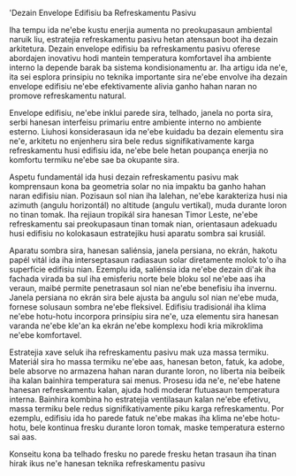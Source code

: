 'Dezain Envelope Edifisiu ba Refreskamentu Pasivu

Iha tempu ida ne'ebe kustu enerjia aumenta no preokupasaun ambiental naruik liu, estratejia refreskamentu pasivu hetan atensaun boot iha dezain arkitetura. Dezain envelope edifisiu ba refreskamentu pasivu oferese abordajen inovativu hodi mantein temperatura komfortavel iha ambiente interno la depende barak ba sistema kondisionamentu ar. Iha artigu ida ne'e, ita sei esplora prinsipiu no teknika importante sira ne'ebe envolve iha dezain envelope edifisiu ne'ebe efektivamente alivia ganho hahan naran no promove refreskamentu natural.

Envelope edifisiu, ne'ebe inklui parede sira, telhado, janela no porta sira, serbi hanesan interfeisu primariu entre ambiente interno no ambiente esterno. Liuhosi konsiderasaun ida ne'ebe kuidadu ba dezain elementu sira ne'e, arkitetu no enjenheru sira bele redus signifikativamente karga refreskamentu husi edifisiu ida, ne'ebe bele hetan poupança enerjia no komfortu termiku ne'ebe sae ba okupante sira.

Aspetu fundamentál ida husi dezain refreskamentu pasivu mak komprensaun kona ba geometria solar no nia impaktu ba ganho hahan naran edifisiu nian. Pozisaun sol nian iha lalehan, ne'ebe karakteriza husi nia azimuth (angulu horizontál) no altitude (angulu vertikal), muda durante loron no tinan tomak. Iha rejiaun tropikál sira hanesan Timor Leste, ne'ebe refreskamentu sai preokupasaun tinan tomak nian, orientasaun adekuadu husi edifisiu no kolokasaun estratejiku husi aparatu sombra sai krusiál.

Aparatu sombra sira, hanesan saliénsia, janela persiana, no ekrán, hakotu papél vitál ida iha interseptasaun radiasaun solar diretamente molok to'o iha superfície edifisiu nian. Ezemplu ida, saliénsia ida ne'ebe dezain di'ak iha fachada virada ba sul iha emisferiu norte bele bloku sol ne'ebe aas iha veraun, maibé permite penetrasaun sol nian ne'ebe benefisiu iha invernu. Janela persiana no ekrán sira bele ajusta ba angulu sol nian ne'ebe muda, fornese solusaun sombra ne'ebe fleksivel. Edifisiu tradisionál iha klima ne'ebe hotu-hotu incorpora prinsípiu sira ne'e, uza elementu sira hanesan varanda ne'ebe kle'an ka ekrán ne'ebe komplexu hodi kria mikroklima ne'ebe komfortavel.

Estratejia xave seluk iha refreskamentu pasivu mak uza massa termiku. Materiál sira ho massa termiku ne'ebe aas, hanesan beton, fatuk, ka adobe, bele absorve no armazena hahan naran durante loron, no liberta nia beibeik iha kalan bainhira temperatura sai menus. Prosesu ida ne'e, ne'ebe hatene hanesan refreskamentu kalan, ajuda hodi moderar flutuasaun temperatura interna. Bainhira kombina ho estratejia ventilasaun kalan ne'ebe efetivu, massa termiku bele redus signifikativamente piku karga refreskamentu. Por ezemplu, edifisiu ida ho parede fatuk ne'ebe makas iha klima ne'ebe hotu-hotu, bele kontinua fresku durante loron tomak, maske temperatura esterno sai aas.

Konseitu kona ba telhado fresku no parede fresku hetan trasaun iha tinan hirak ikus ne'e hanesan teknika refreskamentu pasivu